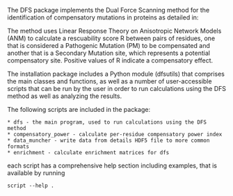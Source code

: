 The DFS package implements the Dual Force Scanning method for the identification 
of compensatory mutations in proteins as detailed in:

<paper>

The method uses Linear Response Theory on Anisotropic Network Models (ANM) to 
calculate a rescuability score R between pairs of residues, one that is 
considered a Pathogenic Mutation (PM) to be compensated and another that is a 
Secondary  Mutation site, which represents a potential compensatory site. 
Positive values of R indicate a compensatory effect. 

The installation package includes a Python module (dfsutils) that comprises the 
main classes and functions, as well as a number of user-accessible scripts that
can be run by the user in order to run calculations using the DFS method as well
as analyzing the results. 

The following scripts are included in the package:

	* dfs - the main program, used to run calculations using the DFS method
	* compensatory_power - calculate per-residue compensatory power index
	* data_muncher - write data from details HDF5 file to more common formats
	* enrichment - calculate enrichment matrices for dfs 

each script has a comprehensive help section including examples, that is 
available by running

	script --help .

